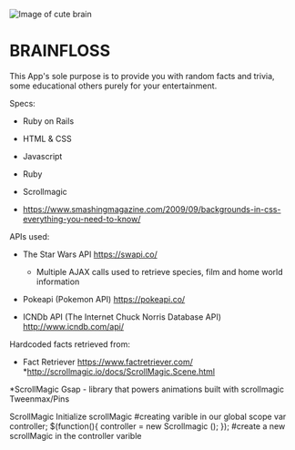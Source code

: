 ![Image of cute brain](https://parade.com/wp-content/uploads/2015/09/Brain-Booster.jpg)
# BRAINFLOSS
This App's sole purpose is to provide you with random facts and trivia, some educational others purely for your entertainment.

Specs:

* Ruby on Rails

* HTML & CSS

* Javascript

* Ruby

* Scrollmagic
* https://www.smashingmagazine.com/2009/09/backgrounds-in-css-everything-you-need-to-know/


APIs used:

* The Star Wars API https://swapi.co/

    * Multiple AJAX calls used to retrieve species, film and home world information


* Pokeapi (Pokemon API) https://pokeapi.co/

* ICNDb API (The Internet Chuck Norris Database API) http://www.icndb.com/api/

Hardcoded facts retrieved from:

* Fact Retriever https://www.factretriever.com/
*http://scrollmagic.io/docs/ScrollMagic.Scene.html

*ScrollMagic
Gsap - library that powers animations built with scrollmagic
Tweenmax/Pins

ScrollMagic 
Initialize scrollMagic 
 #creating varible in our global scope
 var controller;
  $(function(){
     controller = new Scrollmagic ();
  }); #create a new scrollMagic in the controller varible   


